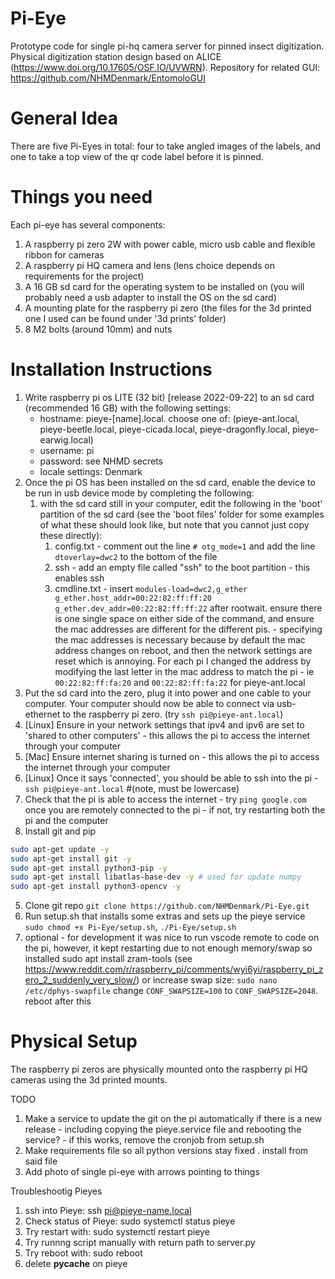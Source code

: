 # Pi-Eye
Prototype code for single pi-hq camera server for pinned insect digitization. Physical digitization station design based on ALICE (https://www.doi.org/10.17605/OSF.IO/UVWRN). Repository for related GUI: https://github.com/NHMDenmark/EntomoloGUI

# General Idea
There are five Pi-Eyes in total: four to take angled images of the labels, and one to take a top view of the qr code label before it is pinned. 

# Things you need
Each pi-eye has several components:
1. A raspberry pi zero 2W with power cable, micro usb cable and flexible ribbon for cameras
2. A raspberry pi HQ camera and lens (lens choice depends on requirements for the project)
3. A 16 GB sd card for the operating system to be installed on (you will probably need a usb adapter to install the OS on the sd card)
4. A mounting plate for the raspberry pi zero (the files for the 3d printed one I used can be found under '3d prints' folder)
5. 8 M2 bolts (around 10mm) and nuts 

# Installation Instructions
1. Write raspberry pi os LITE (32 bit) [release 2022-09-22] to an sd card (recommended 16 GB) with the following settings: 
   - hostname: pieye-[name].local. choose one of: (pieye-ant.local, pieye-beetle.local, pieye-cicada.local, pieye-dragonfly.local, pieye-earwig.local)
   - username: pi 
   - password: see NHMD secrets 
   - locale settings: Denmark
2. Once the pi OS has been installed on the sd card, enable the device to be run in usb device mode by completing the following:
    1. with the sd card still in your computer, edit the following in the 'boot' partition of the sd card (see the 'boot files' folder for some examples of what these should look like, but note that you cannot just copy these directly):
        1. config.txt - comment out the line `# otg_mode=1` and add the line `dtoverlay=dwc2` to the bottom of the file
        2. ssh - add an empty file called "ssh" to the boot partition - this enables ssh
        3. cmdline.txt - insert `modules-load=dwc2,g_ether g_ether.host_addr=00:22:82:ff:ff:20 g_ether.dev_addr=00:22:82:ff:ff:22` after rootwait. ensure there is one single space on either side of the command, and ensure the mac addresses are different for the different pis. - specifying the mac addresses is necessary because by default the mac address changes on reboot, and then the network settings are reset which is annoying. For each pi I changed the address by modifying the last letter in the mac address to match the pi - ie `00:22:82:ff:fa:20` and `00:22:82:ff:fa:22` for pieye-ant.local
3. Put the sd card into the zero, plug it into power and one cable to your computer. Your computer should now be able to connect via usb-ethernet to the raspberry pi zero. (try `ssh pi@pieye-ant.local`)
4. [Linux] Ensure in your network settings that ipv4 and ipv6 are set to 'shared to other computers' - this allows the pi to access the internet through your computer
4. [Mac] Ensure internet sharing is turned on - this allows the pi to access the internet through your computer
5. [Linux] Once it says 'connected', you should be able to ssh into the pi - `ssh pi@pieye-ant.local` #(note, must be lowercase)
5. Check that the pi is able to access the internet - try `ping google.com` once you are remotely connected to the pi - if not, try restarting both the pi and the computer
6. Install git and pip
```bash
sudo apt-get update -y 
sudo apt-get install git -y
sudo apt-get install python3-pip -y
sudo apt-get install libatlas-base-dev -y # used for update numpy 
sudo apt-get install python3-opencv -y
```
5. Clone git repo `git clone https://github.com/NHMDenmark/Pi-Eye.git`
6. Run setup.sh that installs some extras and sets up the pieye service `sudo chmod +x Pi-Eye/setup.sh`, `./Pi-Eye/setup.sh`
7. optional - for development it was nice to run vscode remote to code on the pi, however, it kept restarting due to not enough memory/swap
   so installed sudo apt install zram-tools (see https://www.reddit.com/r/raspberry_pi/comments/wyi6yi/raspberry_pi_zero_2_suddenly_very_slow/)
   or increase swap size: `sudo nano /etc/dphys-swapfile` change `CONF_SWAPSIZE=100` to `CONF_SWAPSIZE=2048`. reboot after this

# Physical Setup
The raspberry pi zeros are physically mounted onto the raspberry pi HQ cameras using the 3d printed mounts.


TODO
1. Make a service to update the git on the pi automatically if there is a new release - including copying the pieye.service file and rebooting the service? - if this works, remove the cronjob from setup.sh
2. Make requirements file so all python versions stay fixed . install from said file
3. Add photo of single pi-eye with arrows pointing to things


Troubleshootig Pieyes

1. ssh into Pieye: ssh pi@pieye-name.local
2. Check status of Pieye: sudo systemctl status pieye
3. Try restart with: sudo systemctl restart pieye
4. Try runnng script manually with return path to server.py
5. Try reboot with: sudo reboot
6. delete __pycache__ on pieye 
